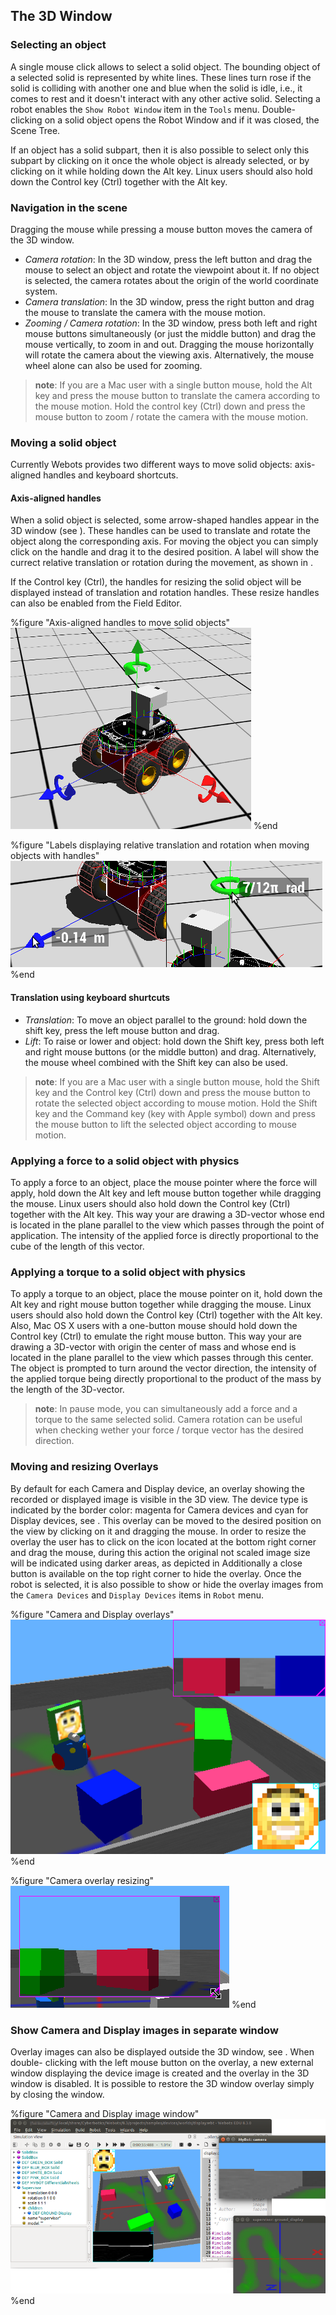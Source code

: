 ## The 3D Window

### Selecting an object

A single mouse click allows to select a solid object. The bounding object of a
selected solid is represented by white lines. These lines turn rose if the solid
is colliding with another one and blue when the solid is idle, i.e., it comes to
rest and it doesn't interact with any other active solid. Selecting a robot
enables the `Show Robot Window` item in the `Tools` menu. Double-clicking on a
solid object opens the Robot Window and if it was closed, the Scene Tree.

If an object has a solid subpart, then it is also possible to select only this
subpart by clicking on it once the whole object is already selected, or by
clicking on it while holding down the Alt key. Linux users should also hold down
the Control key (Ctrl) together with the Alt key.

### Navigation in the scene

Dragging the mouse while pressing a mouse button moves the camera of the 3D
window.

- *Camera rotation*: In the 3D window, press the left button and drag the mouse to
select an object and rotate the viewpoint about it. If no object is selected,
the camera rotates about the origin of the world coordinate system.
- *Camera translation*: In the 3D window, press the right button and drag the
mouse to translate the camera with the mouse motion.
- *Zooming / Camera rotation*: In the 3D window, press both left and right mouse
buttons simultaneously (or just the middle button) and drag the mouse
vertically, to zoom in and out. Dragging the mouse horizontally will rotate the
camera about the viewing axis. Alternatively, the mouse wheel alone can also be
used for zooming.

> **note**: If you are a Mac user with a single button mouse, hold the Alt key and press the
mouse button to translate the camera according to the mouse motion. Hold the
control key (Ctrl) down and press the mouse button to zoom / rotate the camera
with the mouse motion.

### Moving a solid object

Currently Webots provides two different ways to move solid objects: axis-aligned
handles and keyboard shortcuts.

#### Axis-aligned handles

When a solid object is selected, some arrow-shaped handles appear in the 3D
window (see ). These handles can be used to translate and rotate the object
along the corresponding axis. For moving the object you can simply click on the
handle and drag it to the desired position. A label will show the currect
relative translation or rotation during the movement, as shown in .

If the Control key (Ctrl), the handles for resizing the solid object will be
displayed instead of translation and rotation handles. These resize handles can
also be enabled from the Field Editor.

%figure "Axis-aligned handles to move solid objects"
![Axis-aligned handles to move solid objects](png/manipulators.png)
%end

%figure "Labels displaying relative translation and rotation when moving objects with handles"
![Labels displaying relative translation and rotation when moving objects with handles](png/manipulators_label.png)
%end

#### Translation using keyboard shurtcuts

- *Translation*: To move an object parallel to the ground: hold down the shift
key, press the left mouse button and drag.
- *Lift*: To raise or lower and object: hold down the Shift key, press both left
and right mouse buttons (or the middle button) and drag. Alternatively, the
mouse wheel combined with the Shift key can also be used.

> **note**: If you are a Mac user with a single button mouse, hold the Shift key and the
Control key (Ctrl) down and press the mouse button to rotate the selected object
according to mouse motion. Hold the Shift key and the Command key (key with
Apple symbol) down and press the mouse button to lift the selected object
according to mouse motion.

### Applying a force to a solid object with physics

To apply a force to an object, place the mouse pointer where the force will
apply, hold down the Alt key and left mouse button together while dragging the
mouse. Linux users should also hold down the Control key (Ctrl) together with
the Alt key. This way your are drawing a 3D-vector whose end is located in the
plane parallel to the view which passes through the point of application. The
intensity of the applied force is directly proportional to the cube of the
length of this vector.

### Applying a torque to a solid object with physics

To apply a torque to an object, place the mouse pointer on it, hold down the Alt
key and right mouse button together while dragging the mouse. Linux users should
also hold down the Control key (Ctrl) together with the Alt key. Also, Mac OS X
users with a one-button mouse should hold down the Control key (Ctrl) to emulate
the right mouse button. This way your are drawing a 3D-vector with origin the
center of mass and whose end is located in the plane parallel to the view which
passes through this center. The object is prompted to turn around the vector
direction, the intensity of the applied torque being directly proportional to
the product of the mass by the length of the 3D-vector.

> **note**: In pause mode, you can simultaneously add a force and a torque to the same
selected solid. Camera rotation can be useful when checking wether your force /
torque vector has the desired direction.

### Moving and resizing Overlays

By default for each Camera and Display device, an overlay showing the recorded
or displayed image is visible in the 3D view. The device type is indicated by
the border color: magenta for Camera devices and cyan for Display devices, see .
This overlay can be moved to the desired position on the view by clicking on it
and dragging the mouse. In order to resize the overlay the user has to click on
the icon located at the bottom right corner and drag the mouse, during this
action the original not scaled image size will be indicated using darker areas,
as depicted in Additionally a close button is available on the top right corner
to hide the overlay. Once the robot is selected, it is also possible to show or
hide the overlay images from the `Camera Devices` and `Display Devices` items in
`Robot` menu.

%figure "Camera and Display overlays"
![Camera and Display overlays](png/overlay.png)
%end

%figure "Camera overlay resizing"
![Camera overlay resizing](png/overlay_resize.png)
%end

### Show Camera and Display images in separate window

Overlay images can also be displayed outside the 3D window, see . When double-
clicking with the left mouse button on the overlay, a new external window
displaying the device image is created and the overlay in the 3D window is
disabled. It is possible to restore the 3D window overlay simply by closing the
window.

%figure "Camera and Display image window"
![Camera and Display image window](png/rendering_device_window.png)
%end

